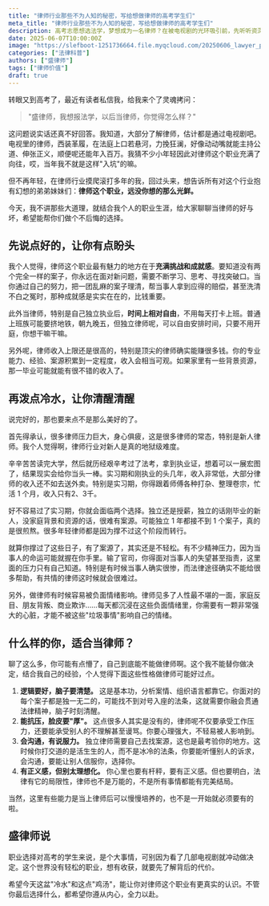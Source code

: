 ```yaml
---
title: "律师行业那些不为人知的秘密，写给想做律师的高考学生们"
meta_title: "律师行业那些不为人知的秘密，写给想做律师的高考学生们"
description: 高考志愿想选法学，梦想成为一名律师？在被电视剧的光环吸引前，先听听资深律师的真心话。本文为你全面揭示律师行业的真实利弊：既有智力挑战带来的成就感和高收入潜力，也必须面对新人期的生存压力、找案源的艰辛和巨大的情感消耗。想知道自己是否适合当律师？这篇文章将帮你认清现实，做出不后悔的生涯规划。
date: 2025-06-07T10:00:00Z
image: "https://slefboot-1251736664.file.myqcloud.com/20250606_lawyer_profession_cover.webp"
categories: ["法律科普"]
authors: ["盛律师"]
tags: ["律师价值"]
draft: true
---
```


转眼又到高考了，最近有读者私信我，给我来个了灵魂拷问：

> "盛律师，我想报法学，以后当律师，你觉得怎么样？"

这问题说实话还真不好回答。我知道，大部分了解律师，估计都是通过电视剧吧。电视里的律师，西装革履，在法庭上口若悬河，力挽狂澜，好像动动嘴就能主持公道、伸张正义，顺便呢还能年入百万。我猜不少小年轻因此对律师这个职业充满了向往，哎，当年我不就是这样"入坑"的嘛。

但不再年轻，在律师行业摸爬滚打多年的我，回过头来，想告诉所有对这个行业抱有幻想的弟弟妹妹们：**律师这个职业，远没你想的那么光鲜。**

今天，我不讲那些大道理，就结合我个人的职业生涯，给大家聊聊当律师的好与坏，希望能帮你们做个不后悔的选择。

## 先说点好的，让你有点盼头

我个人觉得，律师这个职业最有魅力的地方在于**充满挑战和成就感**。要知道没有两个完全一样的案子，你永远在面对新问题，需要不断学习、思考、寻找突破口。当你通过自己的努力，把一团乱麻的案子理清，帮当事人拿到应得的赔偿，甚至洗清不白之冤时，那种成就感是实实在在的，比钱重要。

此外当律师，特别是自己独立执业后，**时间上相对自由**，不用每天打卡上班。普通上班族可能要挤地铁，朝九晚五，但独立律师呢，可以自由安排时间，只要不用开庭，你想干嘛干嘛。

另外呢，律师收入上限还是很高的，特别是顶尖的律师确实能赚很多钱。你的专业能力、经验、案源积累到一定程度，收入会相当可观。如果家里有一些背景资源，那一毕业可能就能有很不错的收入了。
## 再泼点冷水，让你清醒清醒

说完好的，那也要来点不是那么美好的了。

首先得承认，很多律师压力巨大，身心俱疲，这是很多律师的常态，特别是新人律师。我个人觉得啊，律师行业对新人是真的地狱级难度。

辛辛苦苦读完大学，然后就历经艰辛考过了法考，拿到执业证，想着可以一展宏图了，结果现实会给你当头一棒。实习期和刚执业的头几年，收入非常低，大部分律师的收入还不如去送外卖。特别是实习期，你得跟着师傅各种打杂、整理卷宗，忙活 1 个月，收入只有2、3千。

好不容易过了实习期，你就会面临两个选择。独立还是授薪，独立的话刚毕业的新人，没家庭背景和资源的话，很难有案源。可能独立 1 年都接不到 1 个案子，真的是很煎熬。很多年轻律师都是因为撑不过这个阶段而转行。

就算你撑过了这些日子，有了案源了，其实还是不轻松。有不少精神压力，因为当事人的命运可能就握在你手里。输了官司，你得面对当事人的失望甚至指责，这里面的压力只有自己知道。特别是有时候当事人确实很惨，而法律途径确实不能给很多帮助，有共情的律师这时候就会很难过。

另外，做律师有时候容易被负面情绪影响。律师见多了人性最不堪的一面，家庭反目、朋友背叛、商业欺诈……每天都沉浸在这些负面情绪里，你需要有一颗非常强大的心脏，才能不被这些"垃圾事情"影响自己的情绪。
## 什么样的你，适合当律师？

聊了这么多，你可能有点懵了，自己到底能不能做律师啊。这个我不能替你做决定，结合我自己的经验，个人觉得下面这些性格做律师可能好过点。

1. **逻辑要好，脑子要清楚。** 这是基本功，分析案情、组织语言都靠它。你面对的每个案子都是独一无二的，可能找不到对号入座的法条，这就需要你融会贯通法律精神，脑子时刻清醒。
2. **能抗压，脸皮要"厚"。** 这点很多人其实是没有的，律师呢不仅要承受工作压力，还要能承受别人的不理解甚至谩骂。你要心理强大，不轻易被人影响到。
3. **会沟通，有说服力。** 独立律师需要自己去找案源，这也是最考验你的地方。这时候你打交道的是活生生的人，而不是冰冷的法条，你要能听懂别人的诉求，会沟通，要能让别人信服你，选择你。
4. **有正义感，但别太理想化。** 你心里也要有杆秤，要有正义感。但也要明白，法律有它的局限性，律师也不是万能的，不是所有事情都能有完美结局。
   
当然，这里有些能力是当上律师后可以慢慢培养的，也不是一开始就必须要有的啦。
## 盛律师说

职业选择对高考的学生来说，是个大事情，可别因为看了几部电视剧就冲动做决定。这个世界没有轻松的职业，想有收获，就要先了解背后的代价。

希望今天这盆"冷水"和这点"鸡汤"，能让你对律师这个职业有更真实的认识。不管你最后选择什么，都希望你遵从内心，全力以赴。